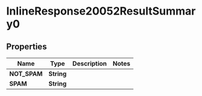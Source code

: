 # InlineResponse20052ResultSummary0

## Properties
Name | Type | Description | Notes
------------ | ------------- | ------------- | -------------
**NOT_SPAM** | **String** |  | 
**SPAM** | **String** |  | 
